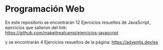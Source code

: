 # Programación Web

En este repositorio se encontrarán 12 Ejercicios resueltos de JavaScript, ejercicios que salieron del link: https://github.com/makeitrealcamp/ejercicios-javascript

y se encontrarán 4 Ejercicios resueltos de la página: https://adventjs.dev/es
